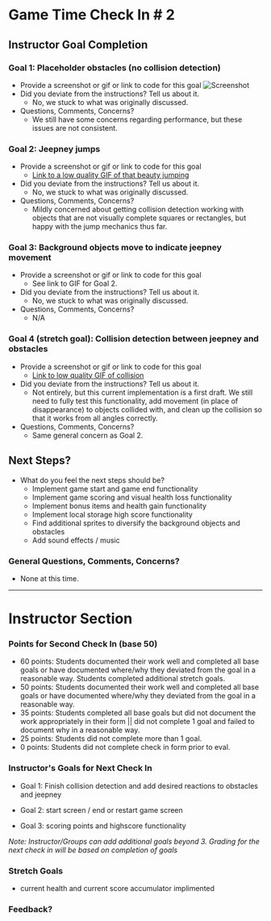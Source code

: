 # Game Time Check In # 2

## Instructor Goal Completion

### Goal 1: Placeholder obstacles (no collision detection)

  - Provide a screenshot or gif or link to code for this goal
  ![Screenshot](http://i.imgur.com/8g8TzU5.jpg)
  - Did you deviate from the instructions? Tell us about it.
    * No, we stuck to what was originally discussed.
  - Questions, Comments, Concerns?
    * We still have some concerns regarding performance, but these issues are not consistent.

### Goal 2: Jeepney jumps

- Provide a screenshot or gif or link to code for this goal
  * [Link to a low quality GIF of that beauty jumping](http://recordit.co/iwfoHRO5Y4)
- Did you deviate from the instructions? Tell us about it.
  * No, we stuck to what was originally discussed.
- Questions, Comments, Concerns?
  * Mildly concerned about getting collision detection working with objects that are not visually complete squares or rectangles, but happy with the jump mechanics thus far.

### Goal 3: Background objects move to indicate jeepney movement

- Provide a screenshot or gif or link to code for this goal
  * See link to GIF for Goal 2.
- Did you deviate from the instructions? Tell us about it.
  * No, we stuck to what was originally discussed.
- Questions, Comments, Concerns?
  * N/A

### Goal 4 (stretch goal): Collision detection between jeepney and obstacles

- Provide a screenshot or gif or link to code for this goal
  * [Link to low quality GIF of collision](http://recordit.co/0VoLac45nx)
- Did you deviate from the instructions? Tell us about it.
  * Not entirely, but this current implementation is a first draft. We still need to fully test this functionality, add movement (in place of disappearance) to objects collided with, and clean up the collision so that it works from all angles correctly.
- Questions, Comments, Concerns?
  * Same general concern as Goal 2.

## Next Steps?

- What do you feel the next steps should be?
  * Implement game start and game end functionality
  * Implement game scoring and visual health loss functionality
  * Implement bonus items and health gain functionality
  * Implement local storage high score functionality
  * Find additional sprites to diversify the background objects and obstacles
  * Add sound effects / music

### General Questions, Comments, Concerns?
* None at this time.

-----

# Instructor Section

### Points for Second Check In (base 50)

* 60 points: Students documented their work well and completed all base goals or have documented where/why they deviated from the goal in a reasonable way. Students completed additional stretch goals.
* 50 points: Students documented their work well and completed all base goals or have documented where/why they deviated from the goal in a reasonable way.
* 35 points: Students completed all base goals but did not document the work appropriately in their form || did not complete 1 goal and failed to document why in a reasonable way.
* 25 points: Students did not complete more than 1 goal.
* 0 points: Students did not complete check in form prior to eval.

### Instructor's Goals for Next Check In

* Goal 1: Finish collision detection and add desired reactions to obstacles and jeepney

* Goal 2: start screen / end or restart game screen

* Goal 3: scoring points and highscore functionality

_Note: Instructor/Groups can add additional goals beyond 3. Grading for the next check in will be based on completion of goals_

### Stretch Goals

* current health and current score accumulator implimented

### Feedback?
